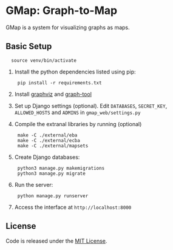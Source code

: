 GMap: Graph-to-Map
================
GMap is a system for visualizing graphs as maps.

Basic Setup
--------
      source venv/bin/activate

1. Install the python dependencies listed using pip:

        pip install -r requirements.txt

2. Install [graphviz](http://graphviz.org/Download..php) and [graph-tool](https://graph-tool.skewed.de/)

3. Set up Django settings (optional).
Edit `DATABASES`, `SECRET_KEY`, `ALLOWED_HOSTS` and `ADMINS` in `gmap_web/settings.py`

4. Compile the extranal libraries by running (optional)

        make -C ./external/eba
        make -C ./external/ecba
        make -C ./external/mapsets

5. Create Django databases:

        python3 manage.py makemigrations
        python3 manage.py migrate

6. Run the server:

        python manage.py runserver

7. Access the interface at `http://localhost:8000`

License
--------
Code is released under the [MIT License](MIT-LICENSE.txt).
